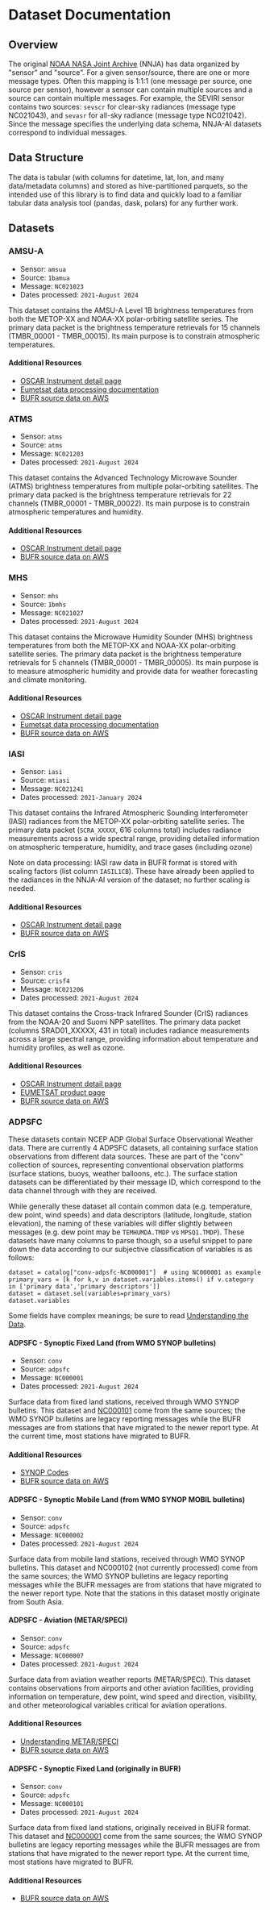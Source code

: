 # Dataset Documentation

## Overview

The original [NOAA NASA Joint Archive](https://psl.noaa.gov/data/nnja_obs/) (NNJA) has data organized by "sensor" and "source".
For a given sensor/source, there are one or more message types.
Often this mapping is 1:1:1 (one message per source, one source per sensor), however a sensor can contain multiple sources and a source can contain multiple messages.
For example, the SEVIRI sensor contains two sources: `sevscr` for clear-sky radiances (message type NC021043), and `sevasr` for all-sky radiance (message type NC021042).
Since the message specifies the underlying data schema, NNJA-AI datasets correspond to individual messages.

## Data Structure

The data is tabular (with columns for datetime, lat, lon, and many data/metadata columns) and stored as hive-partitioned parquets, so the intended use of this library is to find data and quickly load to a familiar tabular data analysis tool (pandas, dask, polars) for any further work.

## Datasets

### AMSU-A

- Sensor: `amsua`
- Source: `1bamua`
- Message: `NC021023`
- Dates processed: `2021-August 2024`

This dataset contains the AMSU-A Level 1B brightness temperatures from both the METOP-XX and NOAA-XX polar-orbiting satellite series.
The primary data packet is the brightness temperature retrievals for 15 channels (TMBR_00001 - TMBR_00015).
Its main purpose is to constrain atmospheric temperatures.
#### Additional Resources

- [OSCAR Instrument detail page](https://space.oscar.wmo.int/instruments/view/amsu_a)
- [Eumetsat data processing documentation](https://user.eumetsat.int/s3/eup-strapi-media/pdf_ten_990005_eps_amsal1_pgs_6ccda24e33.pdf)
- [BUFR source data on AWS](https://noaa-reanalyses-pds.s3.amazonaws.com/index.html#observations/reanalysis/amsua/1bamua/)


### ATMS

- Sensor: `atms`
- Source: `atms`
- Message: `NC021203`
- Dates processed: `2021-August 2024`


This dataset contains the Advanced Technology Microwave Sounder (ATMS) brightness temperatures from multiple polar-orbiting satellites.
The primary data packed is the brightness temperature retrievals for 22 channels (TMBR_00001 - TMBR_00022).
Its main purpose is to constrain atmospheric temperatures and humidity.
#### Additional Resources

- [OSCAR Instrument detail page](https://space.oscar.wmo.int/instruments/view/atms)
- [BUFR source data on AWS](https://noaa-reanalyses-pds.s3.amazonaws.com/index.html#observations/reanalysis/atms/atms/)


### MHS

- Sensor: `mhs`
- Source: `1bmhs`
- Message: `NC021027`
- Dates processed: `2021-August 2024`

This dataset contains the Microwave Humidity Sounder (MHS) brightness temperatures from both the METOP-XX and NOAA-XX polar-orbiting satellite series.
The primary data packet is the brightness temperature retrievals for 5 channels (TMBR_00001 - TMBR_00005).
Its main purpose is to measure atmospheric humidity and provide data for weather forecasting and climate monitoring.
#### Additional Resources

- [OSCAR Instrument detail page](https://space.oscar.wmo.int/instruments/view/mhs)
- [Eumetsat data processing documentation](https://user.eumetsat.int/s3/eup-strapi-media/pdf_ten_97229_eps_mhs_pfs_2069b45efc.pdf)
- [BUFR source data on AWS](https://noaa-reanalyses-pds.s3.amazonaws.com/index.html#observations/reanalysis/mhs/1bmhs/)


### IASI

- Sensor: `iasi`
- Source: `mtiasi`
- Message: `NC021241`
- Dates processed: `2021-January 2024`

This dataset contains the Infrared Atmospheric Sounding Interferometer (IASI) radiances from the METOP-XX polar-orbiting satellite series.
The primary data packet (`SCRA_XXXXX`, 616 columns total) includes radiance measurements across a wide spectral range, providing detailed information on atmospheric temperature, humidity, and trace gases (including ozone)

Note on data processing: IASI raw data in BUFR format is stored with scaling factors (list column `IASIL1CB`).
These have already been applied to the radiances in the NNJA-AI version of the dataset; no further scaling is needed.

#### Additional Resources

- [OSCAR Instrument detail page](https://space.oscar.wmo.int/instruments/view/iasi)
- [BUFR source data on AWS](https://noaa-reanalyses-pds.s3.amazonaws.com/index.html#observations/reanalysis/iasi/mtiasi/)


### CrIS

- Sensor: `cris`
- Source: `crisf4`
- Message: `NC021206`
- Dates processed: `2021-August 2024`

This dataset contains the Cross-track Infrared Sounder (CrIS) radiances from the NOAA-20 and Suomi NPP satellites.
The primary data packet (columns SRAD01_XXXXX, 431 in total) includes radiance measurements across a large spectral range, providing information about temperature and humidity profiles, as well as ozone.

#### Additional Resources

- [OSCAR Instrument detail page](https://space.oscar.wmo.int/instruments/view/cris)
- [EUMETSAT product page](https://navigator.eumetsat.int/product/EO:EUM:DAT:MULT:EARS-CRIS/print)
- [BUFR source data on AWS](https://noaa-reanalyses-pds.s3.amazonaws.com/index.html#observations/reanalysis/cris/crisf4/)


### ADPSFC

These datasets contain NCEP ADP Global Surface Observational Weather data. There are currently 4 ADPSFC datasets, all containing surface station observations from different data sources. These are part of the "conv" collection of sources, representing conventional observation platforms (surface stations, buoys, weather balloons, etc.). The surface station datasets can be differentiated by their message ID, which correspond to the data channel through with they are received.

While generally these dataset all contain common data (e.g. temperature, dew point, wind speeds) and data descriptors (latitude, longitude, station elevation), the naming of these variables will differ slightly between messages (e.g. dew point may be `TEMHUMDA.TMDP` vs `MPSQ1.TMDP`). These datasets have many columns to parse though, so a useful snippet to pare down the data according to our subjective classification of variables is as follows:

```
dataset = catalog["conv-adpsfc-NC000001"]  # using NC000001 as example
primary_vars = [k for k,v in dataset.variables.items() if v.category in ['primary data','primary descriptors']]
dataset = dataset.sel(variables=primary_vars)
dataset.variables
```

Some fields have complex meanings; be sure to read [Understanding the Data](/docs/understanding-the-data.md).

#### ADPSFC - Synoptic Fixed Land (from WMO SYNOP bulletins)

- Sensor: `conv`
- Source: `adpsfc`
- Message: `NC000001`
- Dates processed: `2021-August 2024`

 Surface data from fixed land stations, received through WMO SYNOP bulletins. This dataset and [NC000101](/docs/datasets.md#adpsfc---synoptic-fixed-land-originally-in-bufr) come from the same sources; the WMO SYNOP bulletins are legacy reporting messages while the BUFR messages are from stations that have migrated to the newer report type. At the current time, most stations have migrated to BUFR.

#### Additional Resources

- [SYNOP Codes](https://en.wikipedia.org/wiki/SYNOP)
- [BUFR source data on AWS](https://noaa-reanalyses-pds.s3.amazonaws.com/index.html#observations/reanalysis/adpsfc/nc000001/)

#### ADPSFC - Synoptic Mobile Land (from WMO SYNOP MOBIL bulletins)

- Sensor: `conv`
- Source: `adpsfc`
- Message: `NC000002`
- Dates processed: `2021-August 2024`

Surface data from mobile land stations, received through WMO SYNOP bulletins. This dataset and NC000102 (not currently processed) come from the same sources; the WMO SYNOP bulletins are legacy reporting messages while the BUFR messages are from stations that have migrated to the newer report type. Note that the stations in this dataset mostly originate from South Asia.

#### ADPSFC - Aviation (METAR/SPECI)

- Sensor: `conv`
- Source: `adpsfc`
- Message: `NC000007`
- Dates processed: `2021-August 2024`

Surface data from aviation weather reports (METAR/SPECI). This dataset contains observations from airports and other aviation facilities, providing information on temperature, dew point, wind speed and direction, visibility, and other meteorological variables critical for aviation operations.

#### Additional Resources

- [Understanding METAR/SPECI](https://aviationweather.gov/help/data/#metar)
- [BUFR source data on AWS](https://noaa-reanalyses-pds.s3.amazonaws.com/index.html#observations/reanalysis/adpsfc/nc000007/)

#### ADPSFC - Synoptic Fixed Land (originally in BUFR)

- Sensor: `conv`
- Source: `adpsfc`
- Message: `NC000101`
- Dates processed: `2021-August 2024`

Surface data from fixed land stations, originally received in BUFR format. This dataset and [NC000001](/docs/datasets.md#adpsfc---synoptic-fixed-land-from-wmo-synop-bulletins) come from the same sources; the WMO SYNOP bulletins are legacy reporting messages while the BUFR messages are from stations that have migrated to the newer report type. At the current time, most stations have migrated to BUFR.

#### Additional Resources

- [BUFR source data on AWS](https://noaa-reanalyses-pds.s3.amazonaws.com/index.html#observations/reanalysis/adpsfc/nc000101/)
